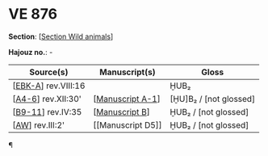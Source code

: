 # VE 876

**Section**: [[Section Wild animals]]

**Hajouz no.**: -

| Source(s)             | Manuscript(s)      | Gloss                  |
| --------------------- | ------------------ | ---------------------- |
| [[EBK-A]] rev.VIII:16 |                    | ḪUB₂                   |
| [[A4-6]]  rev.XII:30' | [[Manuscript A-1]] | [ḪU]B₂ / [not glossed] |
| [[B9-11]] rev.IV:35   | [[Manuscript B]]   | ḪUB₂ / [not glossed]   |
| [[AW]] rev.III:2'     | [[Manuscript D5]]  | ḪUB₂ / [not glossed]   |

¶

[//begin]: # "Autogenerated link references for markdown compatibility"
[Section Wild animals]: <Section Wild animals> "Wild animals"
[EBK-A]: EBK-A "MEE 4, 115 +"
[A4-6]: A4-6 "MEE 4, 4 + MEE 4, 5 + MEE 4, 6 = TM.75.G.2000+TM.75.G.2005+TM.75.G.2006"
[Manuscript A-1]: <Manuscript A-1> "Manuscript A-1"
[B9-11]: B9-11 "MEE 4, 9 + MEE 4, 10 + MEE 4, 11 = TM.75.G.2004+TM.75.G.2001+TM.75.G.2003"
[Manuscript B]: <Manuscript B> "Manuscript B"
[AW]: AW "MEE 4, 60 = TM.75.G.5661"
[//end]: # "Autogenerated link references"